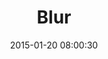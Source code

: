 ---
layout: post
title:  "Blur"
number: "20"
date:   2015-01-20 08:00:30
large-image: "https://farm8.staticflickr.com/7554/16270983676_3eab822f19_k.jpg"
---